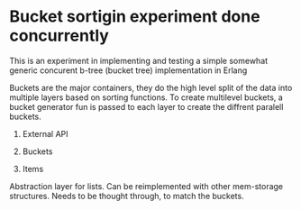 
<h1>
Bucket sortigin experiment done concurrently
</h1>

This is an experiment in implementing and testing a simple somewhat generic concurent b-tree (bucket tree) implementation in Erlang


Buckets are the major containers, they do the high level split of the data into multiple layers based on sorting functions.
To create multilevel buckets, a bucket generator fun is passed to each layer to create the diffrent paralell buckets.


1. External API

2. Buckets

3. Items

Abstraction layer for lists. 
Can be reimplemented with other mem-storage structures.
Needs to be thought through, to match the buckets. 

